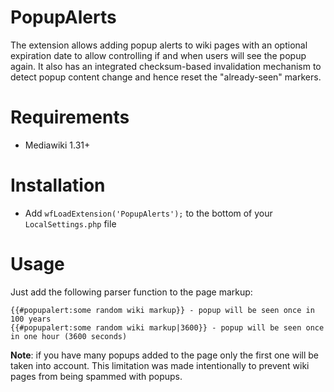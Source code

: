 # PopupAlerts

The extension allows adding popup alerts to wiki pages with an
optional expiration date to allow controlling if and when
users will see the popup again. It also has an integrated checksum-based
invalidation mechanism to detect popup content change and
hence reset the "already-seen" markers.

# Requirements

* Mediawiki 1.31+

# Installation

* Add `wfLoadExtension('PopupAlerts');` to the bottom of your `LocalSettings.php` file

# Usage

Just add the following parser function to the page markup:

```
{{#popupalert:some random wiki markup}} - popup will be seen once in 100 years
{{#popupalert:some random wiki markup|3600}} - popup will be seen once in one hour (3600 seconds)
```

**Note**: if you have many popups added to the page only the first one will be
taken into account. This limitation was made intentionally to prevent wiki pages from
being spammed with popups.

